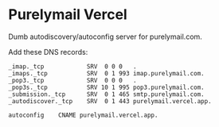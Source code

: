 # Purelymail Vercel

Dumb autodiscovery/autoconfig server for purelymail.com.

Add these DNS records:
```
_imap._tcp            SRV  0 0 0   .
_imaps._tcp           SRV  0 1 993 imap.purelymail.com.
_pop3._tcp            SRV  0 0 0   .
_pop3s._tcp           SRV 10 1 995 pop3.purelymail.com.
_submission._tcp      SRV  0 1 465 smtp.purelymail.com.
_autodiscover._tcp    SRV  0 1 443 purelymail.vercel.app.

autoconfig    CNAME purelymail.vercel.app.
```